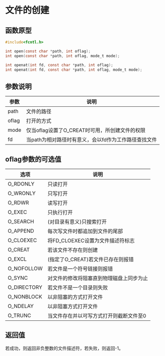 # 文件的创建

## 函数原型
``` c
#include<fcntl.h>

int open(const char *path, int oflag);
int open(const char *path, int oflag, mode_t mode);

int openat(int fd, const char *path, int oflag);
int openat(int fd, const char *path, int oflag, mode_t mode);
```

## 参数说明
|参数|说明|
|-|-|
|path|文件的路径|
|oflag|打开的方式|
|mode|仅当oflag设置了O_CREAT时可用，所创建文件的权限|
|fd|当path为相对路径时有意义，会以fd作为工作路径查找文件|

## oflag参数的可选值
|选项|说明|
|-|-|
|O_RDONLY|只读打开|
|O_WRONLY|只写打开|
|O_RDWR|读写打开|
|O_EXEC|只执行打开|
|O_SEARCH|(对目录有意义)只搜索打开|
|O_APPEND|每次写文件时都追加到文件的尾部|
|O_CLOEXEC|将FD_CLOEXEC设置为文件描述符标志|
|O_CREAT|若该文件不存在则创建|
|O_EXCL|(指定了O_CREAT)若文件已存在则报错|
|O_NOFOLLOW|若文件是一个符号链接则报错|
|O_SYNC|对文件的修改将阻塞直到物理磁盘上同步为止|
|O_DIRECTORY|若文件不是一个目录则失败|
|O_NONBLOCK|以非阻塞的方式打开文件|
|O_NDELAY|以非阻塞方式打开文件|
|O_TRUNC|当文件存在并以可写方式打开则截断文件至0|

## 返回值
若成功，则返回非负整数的文件描述符，若失败，则返回-1。